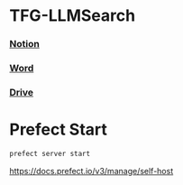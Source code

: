 # TFG-LLMSearch
### [Notion](https://nekoraru22.notion.site/tfg-llmsearch?pvs=74)
### [Word](https://unialicante-my.sharepoint.com/:w:/g/personal/igr61_mscloud_ua_es/Eb-UrcKdKrtIjjK5_MMpulUBE2g9K4321iJZ-dSxJcSXjg?e=ehapQh)
### [Drive](https://drive.google.com/drive/folders/1zJjSyJwJ9AuiOSdvJ0f7F3XqUQY-dMSL?usp=sharing)

# Prefect Start
```bash
prefect server start
```
https://docs.prefect.io/v3/manage/self-host